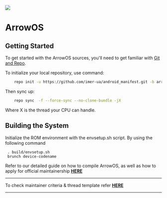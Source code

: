 <img src="https://github.com/ArrowOS/getting_started/blob/master/etc/logo.png?raw=true">

# ArrowOS

 Getting Started
---------------
To get started with the ArrowOS sources, you'll need to get
familiar with [Git and Repo](https://source.android.com/setup/build/downloading).

To initialize your local repository, use command:

```bash
    repo init -u https://github.com/imer-ua/android_manifest.git -b arrow-9.x
```

Then sync up:

```bash
    repo sync  -f --force-sync --no-clone-bundle -jX
```
Where X is the thread your CPU can handle.

Building the System
-------------------
 Initialize the ROM environment with the envsetup.sh script. By using the following command

     . build/envsetup.sh
     brunch device-codename

 Refer to our detailed guide on how to compile ArrowOS, as well
 as how to apply for official maintainership [**HERE**](https://blog.arrowos.net/)

---------------------------------------------------------------------------------------------------------------------

To check maintainer criteria & thread template refer [**HERE**](https://github.com/ArrowOS/getting_started)

---------------------------------------------------------------------------------------------------------------------

